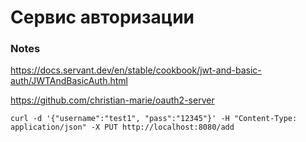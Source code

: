 # Сервис авторизации

### Notes

https://docs.servant.dev/en/stable/cookbook/jwt-and-basic-auth/JWTAndBasicAuth.html

https://github.com/christian-marie/oauth2-server



```
curl -d '{"username":"test1", "pass":"12345"}' -H "Content-Type: application/json" -X PUT http://localhost:8080/add
```
